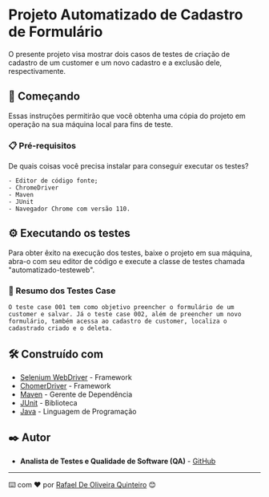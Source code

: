 # Projeto Automatizado de Cadastro de Formulário

O presente projeto visa mostrar dois casos de testes de criação de cadastro de um customer e um novo cadastro e a exclusão dele, respectivamente.

## 🚀 Começando

Essas instruções permitirão que você obtenha uma cópia do projeto em operação na sua máquina local para fins de teste.

### 📋 Pré-requisitos

De quais coisas você precisa instalar para conseguir executar os testes?

```
- Editor de código fonte;
- ChromeDriver
- Maven
- JUnit
- Navegador Chrome com versão 110.

```

## ⚙️ Executando os testes

Para obter êxito na execução dos testes, baixe o projeto em sua máquina, abra-o com seu editor de código e execute a classe de testes chamada "automatizado-testeweb".

### 🔩 Resumo dos Testes Case

```
O teste case 001 tem como objetivo preencher o formulário de um customer e salvar. Já o teste case 002, além de preencher um novo formulário, também acessa ao cadastro de customer, localiza o cadastrado criado e o deleta.

```

## 🛠️ Construído com

* [Selenium WebDriver](https://www.selenium.dev/documentation/webdriver/) - Framework
* [ChomerDriver](https://chromedriver.chromium.org/) - Framework
* [Maven](https://maven.apache.org/) - Gerente de Dependência
* [JUnit](https://junit.org/junit5/) - Biblioteca
* [Java](https://www.java.com/pt-BR/) - Linguagem de Programação

## ✒️ Autor

* **Analista de Testes e Qualidade de Software (QA)** - [GitHub](https://github.com/Rafael-Quinteiro)

---
⌨️ com ❤️ por [Rafael De Oliveira Quinteiro](https://www.linkedin.com/in/rafael-de-oliveira-quinteiro-7693b8211/) 😊
